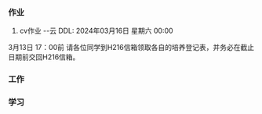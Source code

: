 ### 作业
1. cv作业 --云     DDL: 2024年03月16日 星期六 00:00 

3月13日 17：00前
请各位同学到H216信箱领取各自的培养登记表，并务必在截止日期前交回H216信箱。

### 工作




### 学习






